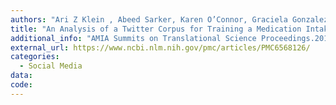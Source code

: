 ```yaml
---
authors: "Ari Z Klein , Abeed Sarker, Karen O’Connor, Graciela Gonzalez-Hernandez"
title: "An Analysis of a Twitter Corpus for Training a Medication Intake Classifier."
additional_info: "AMIA Summits on Translational Science Proceedings.2019"
external_url: https://www.ncbi.nlm.nih.gov/pmc/articles/PMC6568126/
categories:
  - Social Media
data:
code:
---
```

